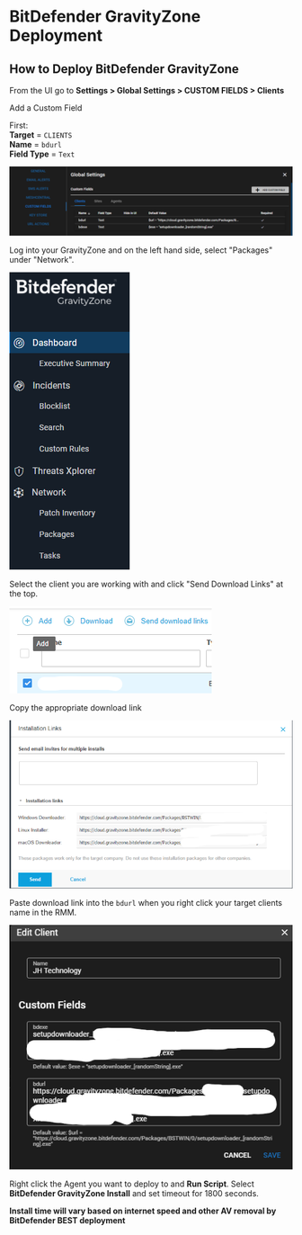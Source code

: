 # BitDefender GravityZone Deployment

## How to Deploy BitDefender GravityZone

From the UI go to **Settings > Global Settings > CUSTOM FIELDS > Clients**

Add a Custom Field</br>

First: </br>
**Target** = `CLIENTS`</br>
**Name** = `bdurl`</br>
**Field Type** = `Text`</br>

![Service Name](images/3rdparty_bdg_RmmCustField.png)

Log into your GravityZone and on the left hand side, select "Packages" under "Network".

![Service Name](images/3rdparty_bdg_Packages.png)

Select the client you are working with and click "Send Download Links" at the top. </br>

![Service Name](images/3rdparty_bdg_DownloadLink.png)

Copy the appropriate download link

![Service Name](images/3rdparty_bdg_LinkCopy.png)

Paste download link into the `bdurl` when you right click your target clients name in the RMM.

![Service Name](images/3rdparty_bdg_CustFieldLink.png)

Right click the Agent you want to deploy to and **Run Script**. Select **BitDefender GravityZone Install** and set timeout for 1800 seconds.

**Install time will vary based on internet speed and other AV removal by BitDefender BEST deployment**
